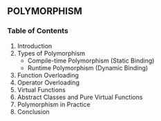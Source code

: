 ## POLYMORPHISM

### Table of Contents

1. Introduction
2. Types of Polymorphism
    - Compile-time Polymorphism (Static Binding)
    - Runtime Polymorphism (Dynamic Binding)
3. Function Overloading
4. Operator Overloading
5. Virtual Functions
6. Abstract Classes and Pure Virtual Functions
7. Polymorphism in Practice
8. Conclusion
